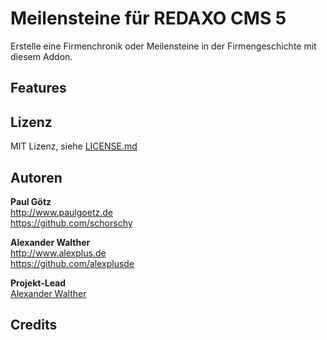 # Meilensteine für REDAXO CMS 5

Erstelle eine Firmenchronik oder Meilensteine in der Firmengeschichte mit diesem Addon.

## Features

## Lizenz

MIT Lizenz, siehe [LICENSE.md](https://github.com/alexplusde/milestone/blob/master/LICENSE.md)  

## Autoren

**Paul Götz**  
<http://www.paulgoetz.de>  
<https://github.com/schorschy>  

**Alexander Walther**  
<http://www.alexplus.de>  
<https://github.com/alexplusde>  

**Projekt-Lead**  
[Alexander Walther](https://github.com/alexplusde)

## Credits
